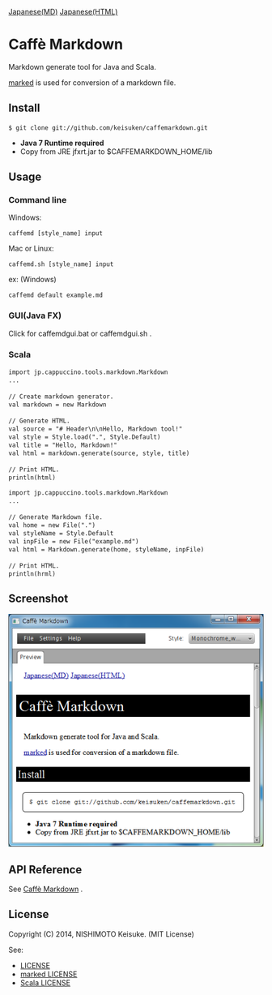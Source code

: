 [Japanese(MD)](README_ja.md)
[Japanese(HTML)](README_ja.html)


# Caffè Markdown

Markdown generate tool for Java and Scala.

[marked](https://github.com/chjj/marked) is used for conversion of a markdown file.


## Install

```
$ git clone git://github.com/keisuken/caffemarkdown.git
```

* **Java 7 Runtime required**
* Copy from JRE jfxrt.jar to $CAFFEMARKDOWN_HOME/lib


## Usage



### Command line

Windows:

```
caffemd [style_name] input
```

Mac or Linux:

```
caffemd.sh [style_name] input
```

ex: (Windows)

```
caffemd default example.md
```



### GUI(Java FX)

Click for caffemdgui.bat or caffemdgui.sh .



### Scala

```
import jp.cappuccino.tools.markdown.Markdown
...

// Create markdown generator.
val markdown = new Markdown

// Generate HTML.
val source = "# Header\n\nHello, Markdown tool!"
val style = Style.load(".", Style.Default)
val title = "Hello, Markdown!"
val html = markdown.generate(source, style, title)

// Print HTML.
println(html)
```

```
import jp.cappuccino.tools.markdown.Markdown
...

// Generate Markdown file.
val home = new File(".")
val styleName = Style.Default
val inpFile = new File("example.md")
val html = Markdown.generate(home, styleName, inpFile)

// Print HTML.
println(hrml)
```



## Screenshot

![Caffe Markdown: GUI](docs/images/CaffeMarkdown-GUI.png "Caffe Markdown: GUI")



## API Reference

See [Caffè Markdown](docs/api/index.html) .



## License

Copyright (C) 2014, NISHIMOTO Keisuke. (MIT License)

See:

* [LICENSE](LICENSE.txt)
* [marked LICENSE](marked-LICENSE.txt)
* [Scala LICENSE](Scala-LICENSE.txt)
